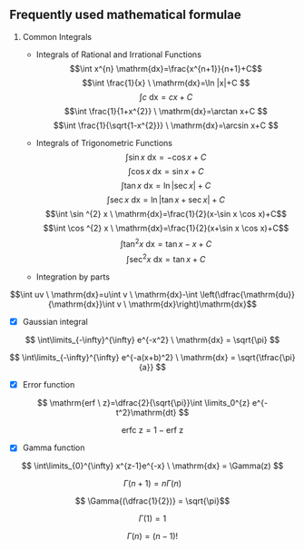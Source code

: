 
Frequently used mathematical formulae
----
1. Common Integrals
   - Integrals of Rational and Irrational Functions
   $$\int x^{n} \mathrm{dx}=\frac{x^{n+1}}{n+1}+C$$
   $$\int \frac{1}{x} \ \mathrm{dx}=\ln |x|+C $$
   $$\int c \ \mathrm{dx}=c x+C$$
   $$\int \frac{1}{1+x^{2}} \ \mathrm{dx}=\arctan x+C $$
   $$\int \frac{1}{\sqrt{1-x^{2}}} \ \mathrm{dx}=\arcsin x+C $$
   
   - Integrals of Trigonometric Functions
   $$\int \sin x \ \mathrm{dx}=-\cos x+C$$
   $$\int \cos x \ \mathrm{dx}=\sin x+C$$
   $$\int \tan x \ \mathrm{dx}=\ln |\sec x|+C$$
   $$\int \sec x \ \mathrm{dx}=\ln |\tan x+\sec x|+C$$
   $$\int \sin ^{2} x \ \mathrm{dx}=\frac{1}{2}(x-\sin x \cos x)+C$$
   $$\int \cos ^{2} x \ \mathrm{dx}=\frac{1}{2}(x+\sin x \cos x)+C$$
   $$\int \tan ^{2} x \ \mathrm{dx}=\tan x-x+C $$
   $$\int \sec ^{2} x \ \mathrm{dx}=\tan x+C $$
   
   - Integration by parts

$$\int uv \ \mathrm{dx}=u\int v \ \mathrm{dx}-\int \left(\dfrac{\mathrm{du}}{\mathrm{dx}}\int v \  \mathrm{dx}\right)\mathrm{dx}$$

- [X] Gaussian integral

$$ \int\limits_{-\infty}^{\infty} e^{-x^2} \ \mathrm{dx} = \sqrt{\pi} $$

$$ \int\limits_{-\infty}^{\infty} e^{-a(x+b)^2} \ \mathrm{dx} = \sqrt{\tfrac{\pi}{a}} $$

- [X] Error function

$$ \mathrm{erf \ z}=\dfrac{2}{\sqrt{\pi}}\int \limits_0^{z} e^{-t^2}\mathrm{dt} $$ 

$$ \mathrm{erfc \ z}=1-\mathrm{erf \ z} $$ 

- [X] Gamma function

$$ \int\limits_{0}^{\infty} x^{z-1}e^{-x} \ \mathrm{dx} = \Gamma(z) $$

$$ \Gamma{(n+1)} = n\Gamma{(n)} $$

$$ \Gamma{(\dfrac{1}{2})} = \sqrt{\pi}$$

$$ \Gamma{(1)} = 1$$

$$\Gamma(n)=(n-1)!$$


